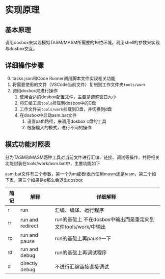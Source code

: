 # 实现原理

## 基本原理

调用dosbox来实现模拟TASM/MASM所需要的16位环境，利用shell的参数来实现与dosbox交互。

## 详细操作步骤

0. tasks.json和Code Runner调用脚本文件实现相关功能
1. 将需要使用的文件（VSCode当前文件）复制到工作文件夹`tools/work`
2. 调用dosbox来进行操作
   1. 使用合适的dosbox配置文件，主要是调整窗口大小
   2. 将汇编工具`tools`挂载到dosbox中的C盘
   3. 工作文件夹`tools/work`挂载到D盘，并切换到d盘
   4. 在dosbox中启动asm.bat文件
      1. 设置path路径，来调用dosbox c盘的工具
      2. 根据输入的模式，进行不同的操作

## 模式功能对照表

分为TASM和MASM两种工具对当前文件进行汇编、链接、调试等操作，并将相关功能封装在tools/work/asm.bat中，主要功能如下

asm.bat文件有三个参数，第一个为m或者t表示使用masm还是tasm，第二个如下表，第三个如果是q那么会退出dosbox

|简记|解释|详细解释|
|--|---|----|
|r |run| 汇编、编译、运行程序|
|rr|run and redirect|run的基础上 不在dosbox中输出而是重定向到文件tools/work/中输出|
|rp|run and pause|run的基础上再pause一下|
|rd|run and debug|run的基础上再调试程序|
|d |directly debug|不进行汇编链接直接调试|
